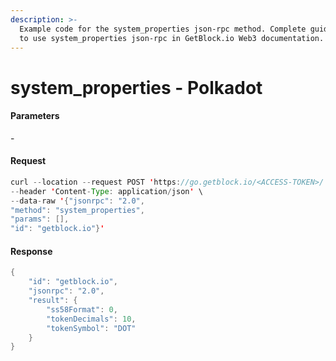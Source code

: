 ```yaml
---
description: >-
  Example code for the system_properties json-rpc method. Сomplete guide on how
  to use system_properties json-rpc in GetBlock.io Web3 documentation.
---
```


# system\_properties - Polkadot

#### Parameters

\-

#### Request

```java
curl --location --request POST 'https://go.getblock.io/<ACCESS-TOKEN>/' \
--header 'Content-Type: application/json' \ 
--data-raw '{"jsonrpc": "2.0",
"method": "system_properties",
"params": [],
"id": "getblock.io"}'
```

#### Response

```java
{
    "id": "getblock.io",
    "jsonrpc": "2.0",
    "result": {
        "ss58Format": 0,
        "tokenDecimals": 10,
        "tokenSymbol": "DOT"
    }
}
```
